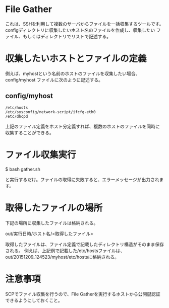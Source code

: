 File Gather
===========

これは、SSHを利用して複数のサーバからファイルを一括収集するツールです。
configディレクトリに収集したいホスト名のファイルを作成し、収集したい
ファイル、もしくはディレクトリでリストで記述する。

# 収集したいホストとファイルの定義
例えば、myhostという名前のホストのファイルを収集したい場合、config/myhost
ファイルに次のように記述する。

## config/myhost

```
/etc/hosts
/etc/sysconfig/network-script/ifcfg-eth0
/etc/dhcpd
```

上記のファイル定義をホスト分定義すれば、複数のホストのファイルを同時に
収集することができる。

# ファイル収集実行

  $ bash gather.sh

と実行するだけ。ファイルの取得に失敗すると、エラーメッセージが出力されます。

# 取得したファイルの場所

下記の場所に収集したファイルは格納される。

  out/実行日時/ホスト名/<取得したファイル>


取得したファイルは、ファイル定義で記載したディレクトリ構造がそのまま保存される。
例えば、上記例で記載した/etc/hostsファイルは、out/20151209_124523/myhost/etc/hostsに格納される。

# 注意事項

SCPでファイル収集を行うので、File Gatherを実行するホストから公開鍵認証できるようにしておくこと。


